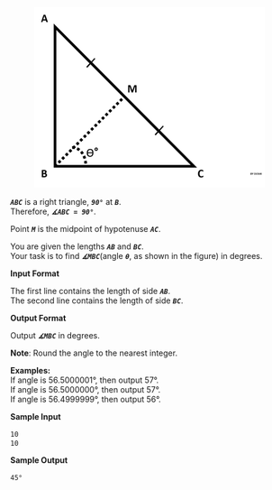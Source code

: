  <center>
 <img src="1440151155-10b2b748ee-rsz_1438840048-2cf71ed69d-findangle.png"
     alt="Markdown Monster icon"
     style="float: center; margin-right: 10px;" />
</center>

***`ABC`***  is a right triangle, ***`90°`*** at ***`B`***.  
Therefore, ***`∡ABC = 90°`***.  

Point ***`M`*** is the midpoint of hypotenuse ***`AC`***.  

You are given the lengths ***`AB`*** and ***`BC`***.  
Your task is to find ***`∡MBC`***(angle ***`θ`***, as shown in the figure) in degrees.  

**Input Format**

The first line contains the length of side ***`AB`***.  
The second line contains the length of side ***`BC`***.  

**Output Format**

Output ***`∡MBC`*** in degrees.  

**Note**: Round the angle to the nearest integer.  

**Examples:**  
If angle is 56.5000001°, then output 57°.  
If angle is 56.5000000°, then output 57°.  
If angle is 56.4999999°, then output 56°.  

**Sample Input**
```
10
10
```
**Sample Output**
```
45°
```